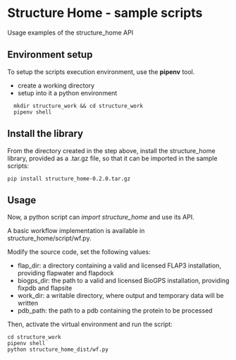 # Structure Home - sample scripts

Usage examples of the structure_home API

## Environment setup

To setup the scripts execution environment, use the **pipenv** tool.
- create a working directory
- setup into it a python environment

```
  mkdir structure_work && cd structure_work
  pipenv shell
```

## Install the library

From the directory created in the step above, 
install the structure_home library, provided as a .tar.gz file, so that it can 
be imported in the sample scripts:

```
pip install structure_home-0.2.0.tar.gz
```

## Usage

Now, a python script can *import structure_home* and use its API.

A basic workflow implementation is available in structure_home/script/wf.py.

Modify the source code, set the following values:
- flap_dir: a directory containing a valid and licensed FLAP3 installation, providing flapwater and flapdock
- biogps_dir: the path to a valid and licensed BioGPS installation, providing fixpdb and flapsite
- work_dir: a writable directory, where output and temporary data will be written
- pdb_path: the path to a pdb containing the protein to be processed

Then, activate the virtual environment and run the script:

```
cd structure_work
pipenv shell
python structure_home_dist/wf.py
```
